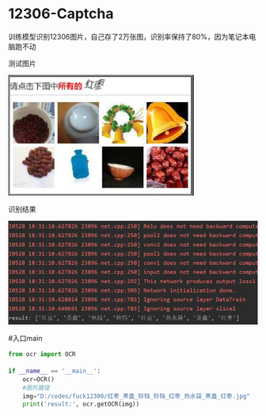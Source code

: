 # 12306-Captcha
训练模型识别12306图片，自己存了2万张图，识别率保持了80%，因为笔记本电脑跑不动

测试图片

![](https://github.com/LoseNine/12306-Captcha/blob/master/img/2.png)

识别结果

![](https://github.com/LoseNine/12306-Captcha/blob/master/img/1.png)


#入口main
```python
from ocr import OCR

if __name__ == '__main__':
    ocr=OCR()
    #图片路径
    img="D:/codes/fuck12306/红枣_茶蛊_铃铛_铃铛_红枣_热水袋_茶蛊_红枣.jpg"
    print('result:', ocr.getOCR(img))
```
